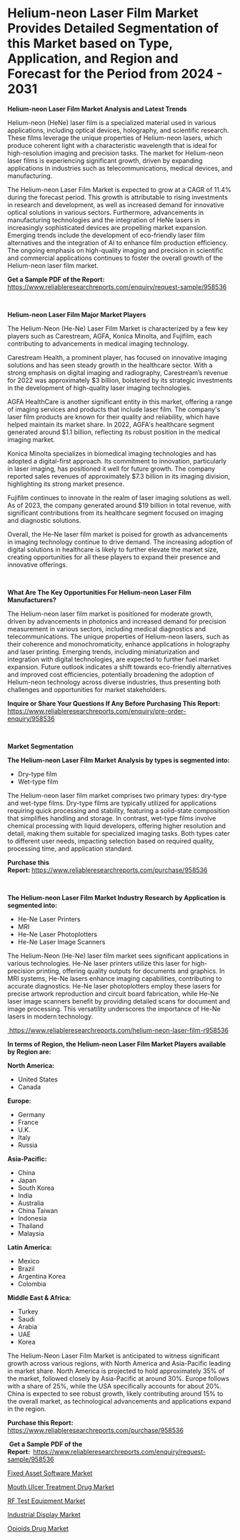 <p><h1>Helium-neon Laser Film Market Provides Detailed Segmentation of this Market based on Type, Application, and Region and Forecast for the Period from 2024 - 2031</h1></p><p><strong>Helium-neon Laser Film Market Analysis and Latest Trends</strong></p>
<p><p>Helium-neon (HeNe) laser film is a specialized material used in various applications, including optical devices, holography, and scientific research. These films leverage the unique properties of Helium-neon lasers, which produce coherent light with a characteristic wavelength that is ideal for high-resolution imaging and precision tasks. The market for Helium-neon laser films is experiencing significant growth, driven by expanding applications in industries such as telecommunications, medical devices, and manufacturing.</p><p>The Helium-neon Laser Film Market is expected to grow at a CAGR of 11.4% during the forecast period. This growth is attributable to rising investments in research and development, as well as increased demand for innovative optical solutions in various sectors. Furthermore, advancements in manufacturing technologies and the integration of HeNe lasers in increasingly sophisticated devices are propelling market expansion. Emerging trends include the development of eco-friendly laser film alternatives and the integration of AI to enhance film production efficiency. The ongoing emphasis on high-quality imaging and precision in scientific and commercial applications continues to foster the overall growth of the Helium-neon laser film market.</p></p>
<p><strong>Get a Sample PDF of the Report:&nbsp;</strong> <a href="https://www.reliableresearchreports.com/enquiry/request-sample/958536?utm_campaign=32&utm_medium=2&utm_source=Github&utm_content=ia&utm_term=16112024&utm_id=helium-neon-laser-film">https://www.reliableresearchreports.com/enquiry/request-sample/958536</a></p>
<p>&nbsp;</p>
<p><strong>Helium-neon Laser Film Major Market Players</strong></p>
<p><p>The Helium-Neon (He-Ne) Laser Film Market is characterized by a few key players such as Carestream, AGFA, Konica Minolta, and Fujifilm, each contributing to advancements in medical imaging technology.</p><p>Carestream Health, a prominent player, has focused on innovative imaging solutions and has seen steady growth in the healthcare sector. With a strong emphasis on digital imaging and radiography, Carestream’s revenue for 2022 was approximately $3 billion, bolstered by its strategic investments in the development of high-quality laser imaging technologies.</p><p>AGFA HealthCare is another significant entity in this market, offering a range of imaging services and products that include laser film. The company's laser film products are known for their quality and reliability, which have helped maintain its market share. In 2022, AGFA's healthcare segment generated around $1.1 billion, reflecting its robust position in the medical imaging market.</p><p>Konica Minolta specializes in biomedical imaging technologies and has adopted a digital-first approach. Its commitment to innovation, particularly in laser imaging, has positioned it well for future growth. The company reported sales revenues of approximately $7.3 billion in its imaging division, highlighting its strong market presence.</p><p>Fujifilm continues to innovate in the realm of laser imaging solutions as well. As of 2023, the company generated around $19 billion in total revenue, with significant contributions from its healthcare segment focused on imaging and diagnostic solutions.</p><p>Overall, the He-Ne laser film market is poised for growth as advancements in imaging technology continue to drive demand. The increasing adoption of digital solutions in healthcare is likely to further elevate the market size, creating opportunities for all these players to expand their presence and innovative offerings.</p></p>
<p>&nbsp;</p>
<p><strong>What Are The Key Opportunities For Helium-neon Laser Film Manufacturers?</strong></p>
<p><p>The Helium-neon laser film market is positioned for moderate growth, driven by advancements in photonics and increased demand for precision measurement in various sectors, including medical diagnostics and telecommunications. The unique properties of Helium-neon lasers, such as their coherence and monochromaticity, enhance applications in holography and laser printing. Emerging trends, including miniaturization and integration with digital technologies, are expected to further fuel market expansion. Future outlook indicates a shift towards eco-friendly alternatives and improved cost efficiencies, potentially broadening the adoption of Helium-neon technology across diverse industries, thus presenting both challenges and opportunities for market stakeholders.</p></p>
<p><strong>Inquire or Share Your Questions If Any Before Purchasing This Report:</strong> <a href="https://www.reliableresearchreports.com/enquiry/pre-order-enquiry/958536?utm_campaign=32&utm_medium=2&utm_source=Github&utm_content=ia&utm_term=16112024&utm_id=helium-neon-laser-film">https://www.reliableresearchreports.com/enquiry/pre-order-enquiry/958536</a></p>
<p>&nbsp;</p>
<p><strong>Market Segmentation</strong></p>
<p><strong>The Helium-neon Laser Film Market Analysis by types is segmented into:</strong></p>
<p><ul><li>Dry-type film</li><li>Wet-type film</li></ul></p>
<p><p>The Helium-neon laser film market comprises two primary types: dry-type and wet-type films. Dry-type films are typically utilized for applications requiring quick processing and stability, featuring a solid-state composition that simplifies handling and storage. In contrast, wet-type films involve chemical processing with liquid developers, offering higher resolution and detail, making them suitable for specialized imaging tasks. Both types cater to different user needs, impacting selection based on required quality, processing time, and application standard.</p></p>
<p><strong>Purchase this Report:&nbsp;</strong><a href="https://www.reliableresearchreports.com/purchase/958536?utm_campaign=32&utm_medium=2&utm_source=Github&utm_content=ia&utm_term=16112024&utm_id=helium-neon-laser-film">https://www.reliableresearchreports.com/purchase/958536</a></p>
<p>&nbsp;</p>
<p><strong>The Helium-neon Laser Film Market Industry Research by Application is segmented into:</strong></p>
<p><ul><li>He-Ne Laser Printers</li><li>MRI</li><li>He-Ne Laser Photoplotters</li><li>He-Ne Laser Image Scanners</li></ul></p>
<p><p>The Helium-Neon (He-Ne) laser film market sees significant applications in various technologies. He-Ne laser printers utilize this laser for high-precision printing, offering quality outputs for documents and graphics. In MRI systems, He-Ne lasers enhance imaging capabilities, contributing to accurate diagnostics. He-Ne laser photoplotters employ these lasers for precise artwork reproduction and circuit board fabrication, while He-Ne laser image scanners benefit by providing detailed scans for document and image processing. This versatility underscores the importance of He-Ne lasers in modern technology.</p></p>
<p><a href="https://www.reliableresearchreports.com/helium-neon-laser-film-r958536?utm_campaign=32&utm_medium=2&utm_source=Github&utm_content=ia&utm_term=16112024&utm_id=helium-neon-laser-film">&nbsp;https://www.reliableresearchreports.com/helium-neon-laser-film-r958536</a></p>
<p><strong>In terms of Region, the Helium-neon Laser Film Market Players available by Region are:</strong></p>
<p>
    <p> <strong> North America: </strong>
        <ul>
            <li>United States</li>
            <li>Canada</li>
        </ul>
        </p> 
    <p> <strong> Europe: </strong>
        <ul>
            <li>Germany</li>
            <li>France</li>
            <li>U.K.</li>
            <li>Italy</li>
            <li>Russia</li>
        </ul>
        </p> 
    <p> <strong> Asia-Pacific: </strong>
        <ul>
            <li>China</li>
            <li>Japan</li>
            <li>South Korea</li>
            <li>India</li>
            <li>Australia</li>
            <li>China Taiwan</li>
            <li>Indonesia</li>
            <li>Thailand</li>
            <li>Malaysia</li>
        </ul>
        </p> 
    <p> <strong> Latin America: </strong>
        <ul>
            <li>Mexico</li>
            <li>Brazil</li>
            <li>Argentina Korea</li>
            <li>Colombia</li>
        </ul>
        </p> 
    <p> <strong> Middle East & Africa: </strong>
        <ul>
            <li>Turkey</li>
            <li>Saudi</li>
            <li>Arabia</li>
            <li>UAE</li>
            <li>Korea</li>
        </ul>
    </p>
    </p>
<p><p>The Helium-Neon Laser Film Market is anticipated to witness significant growth across various regions, with North America and Asia-Pacific leading in market share. North America is projected to hold approximately 35% of the market, followed closely by Asia-Pacific at around 30%. Europe follows with a share of 25%, while the USA specifically accounts for about 20%. China is expected to see robust growth, likely contributing around 15% to the overall market, as technological advancements and applications expand in the region.</p></p>
<p><strong>Purchase this Report: </strong><a href="https://www.reliableresearchreports.com/purchase/958536?utm_campaign=32&utm_medium=2&utm_source=Github&utm_content=ia&utm_term=16112024&utm_id=helium-neon-laser-film">https://www.reliableresearchreports.com/purchase/958536</a></p>
<p>&nbsp;<strong>Get a Sample PDF of the Report:&nbsp;&nbsp;</strong><a href="https://www.reliableresearchreports.com/enquiry/request-sample/958536?utm_campaign=32&utm_medium=2&utm_source=Github&utm_content=ia&utm_term=16112024&utm_id=helium-neon-laser-film">https://www.reliableresearchreports.com/enquiry/request-sample/958536</a></p>
<p><strong></strong></p>
<p><p><a href="https://issuu.com/reportprime-2/docs/fixed-asset-software-market-size-20_2fdf7eef7eb869?utm_campaign=32&utm_medium=2&utm_source=Github&utm_content=ia&utm_term=16112024&utm_id=helium-neon-laser-film">Fixed Asset Software Market</a></p><p><a href="https://github.com/ashepherd82/Market-Research-Report-List-6/blob/main/mouth-ulcer-treatment-drug-market.md?utm_campaign=32&utm_medium=2&utm_source=Github&utm_content=ia&utm_term=16112024&utm_id=helium-neon-laser-film">Mouth Ulcer Treatment Drug Market</a></p><p><a href="https://www.linkedin.com/pulse/market-insights-global-rf-test-equipment-forecast-innovation-pikjf?utm_campaign=32&utm_medium=2&utm_source=Github&utm_content=ia&utm_term=16112024&utm_id=helium-neon-laser-film">RF Test Equipment Market</a></p><p><a href="https://www.linkedin.com/pulse/driving-forces-global-industrial-display-market-trends-yukff?utm_campaign=32&utm_medium=2&utm_source=Github&utm_content=ia&utm_term=16112024&utm_id=helium-neon-laser-film">Industrial Display Market</a></p><p><a href="https://github.com/irfadac/Market-Research-Report-List-5/blob/main/opioids-drug-market.md?utm_campaign=32&utm_medium=2&utm_source=Github&utm_content=ia&utm_term=16112024&utm_id=helium-neon-laser-film">Opioids Drug Market</a></p></p>